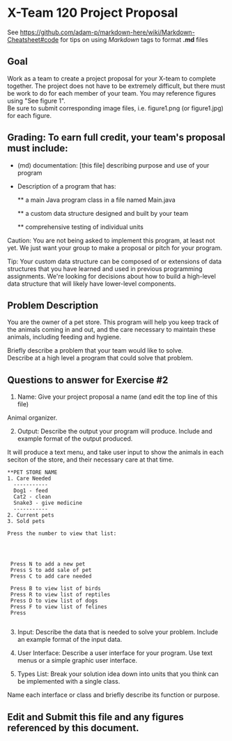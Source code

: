 # X-Team 120  Project Proposal

See https://github.com/adam-p/markdown-here/wiki/Markdown-Cheatsheet#code for tips on using *Markdown* tags to format __.md__ files

## Goal

Work as a team to create a project proposal for your X-team to complete together.
The project does not have to be extremely difficult,
but there must be work to do for each member of your team.
You may reference figures using "See figure 1".  
Be sure to submit corresponding image files, i.e. figure1.png (or figure1.jpg) for each figure.

## Grading: To earn full credit, your team's proposal must include:

* (md) documentation: [this file] describing purpose and use of your program

* Description of a program that has:

  ** a main Java program class in a file named Main.java
  
  ** a custom data structure designed and built by your team
  
  ** comprehensive testing of individual units
  
 Caution: You are not being asked to implement this program, at least not yet. 
 We just want your group to make a proposal or pitch for your program.
 
 Tip: Your custom data structure can be composed of or extensions of data structures that you have learned and used in previous programming assignments.  We're looking for decisions about how to build a high-level data structure that will likely have lower-level components.

## Problem Description

You are the owner of a pet store. This program will help you keep track of the animals coming in and out, and the
care necessary to maintain these animals, including feeding and hygiene. 

Briefly describe a problem that your team would like to solve.  
Describe at a high level a program that could solve that problem.

## Questions to answer for Exercise #2

1. Name: Give your project proposal a name (and edit the top line of this file)

Animal organizer. 


2. Output: Describe the output your program will produce.  Include and example format of the output produced.

It will produce a text menu, and take user input to show the animals in each seciton of the store, and their necessary care at that time. 

~~~
**PET STORE NAME 
1. Care Needed
  -----------
  Dog1 - feed
  Cat2 - clean
  Snake3 - give medicine
  -----------
2. Current pets
3. Sold pets

Press the number to view that list: 



 
 Press N to add a new pet
 Press S to add sale of pet
 Press C to add care needed
 
 Press B to view list of birds
 Press R to view list of reptiles
 Press D to view list of dogs
 Press F to view list of felines
 Press
 
~~~

3. Input: Describe the data that is needed to solve your problem. Include an example format of the input data.



4. User Interface: Describe a user interface for your program.  Use text menus or a simple graphic user interface.



5. Types List: Break your solution idea down into units that you think can be implemented with a single class.



Name each interface or class and briefly describe its function or purpose.


## Edit and Submit this file and any figures referenced by this document.

